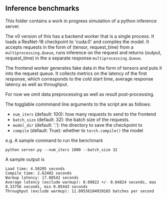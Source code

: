 ## Inference benchmarks

This folder contains a work in progress simulation of a python inference server.

The v0 version of this has a backend worker that is a single process. It loads a
ResNet-18 checkpoint to 'cuda:0' and compiles the model. It accepts requests in
the form of (tensor, request_time) from a `multiprocessing.Queue`, runs
inference on the request and returns (output, request_time) in the a separate
response `multiprocessing.Queue`.

The frontend worker generates fake data in the form of tensors and puts
it into the request queue. It collects metrics on the latency of the first
response, which corresponds to the cold start time, average response latency
as well as throughput.

For now we omit data preprocessing as well as result post-processing.

The togglable commmand line arguments to the script are as follows:
  - `num_iters` (default: 100): how many requests to send to the frontend
  - `batch_size` (default: 32): the batch size of the requests.
  - `model_dir` (default: '.'): the directory to save the checkpoint to
  - `compile` (default: True): whether to `torch.compile()` the model

e.g. A sample command to run the benchmark

```
python server.py --num_iters 1000 --batch_size 32
```

A sample output is

```
Load time: 4.50205 seconds
Compile time: 2.62402 seconds
Warmup latency: 17.88542 seconds
Average latency (exclude warmup): 0.09022 +/- 0.04824 seconds, max 0.33756 seconds, min 0.05443 seconds
Throughput (exclude warmup): 11.09536104939165 batches per second
```
